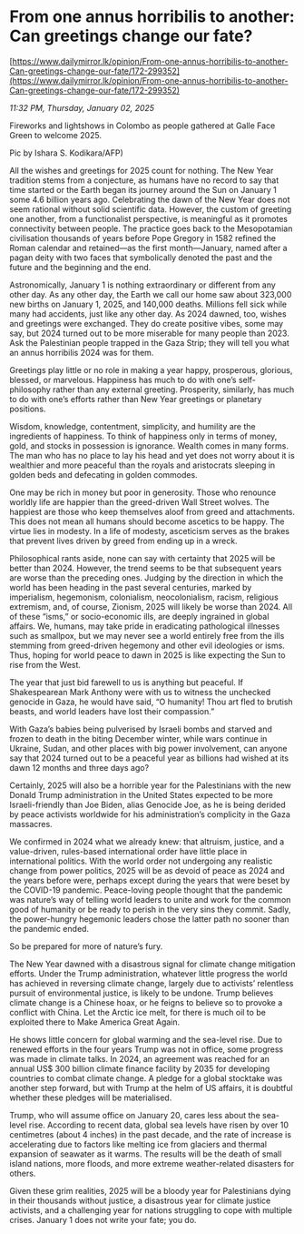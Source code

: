 # From one annus horribilis to another: Can greetings change our fate?

[https://www.dailymirror.lk/opinion/From-one-annus-horribilis-to-another-Can-greetings-change-our-fate/172-299352](https://www.dailymirror.lk/opinion/From-one-annus-horribilis-to-another-Can-greetings-change-our-fate/172-299352)

*11:32 PM, Thursday, January 02, 2025*

Fireworks and lightshows in Colombo as people gathered at Galle Face Green to welcome 2025.

Pic by Ishara S. Kodikara/AFP)

All the wishes and greetings for 2025 count for nothing. The New Year tradition stems from a conjecture, as humans have no record to say that time started or the Earth began its journey around the Sun on January 1 some 4.6 billion years ago. Celebrating the dawn of the New Year does not seem rational without solid scientific data. However, the custom of greeting one another, from a functionalist perspective, is meaningful as it promotes connectivity between people. The practice goes back to the Mesopotamian civilisation thousands of years before Pope Gregory in 1582 refined the Roman calendar and retained—as the first month—January, named after a pagan deity with two faces that symbolically denoted the past and the future and the beginning and the end.

Astronomically, January 1 is nothing extraordinary or different from any other day. As any other day, the Earth we call our home saw about 323,000 new births on January 1, 2025, and 140,000 deaths. Millions fell sick while many had accidents, just like any other day. As 2024 dawned, too, wishes and greetings were exchanged. They do create positive vibes, some may say, but 2024 turned out to be more miserable for many people than 2023. Ask the Palestinian people trapped in the Gaza Strip; they will tell you what an annus horribilis 2024 was for them.

Greetings play little or no role in making a year happy, prosperous, glorious, blessed, or marvelous. Happiness has much to do with one’s self-philosophy rather than any external greeting. Prosperity, similarly, has much to do with one’s efforts rather than New Year greetings or planetary positions.

Wisdom, knowledge, contentment, simplicity, and humility are the ingredients of happiness. To think of happiness only in terms of money, gold, and stocks in possession is ignorance. Wealth comes in many forms. The man who has no place to lay his head and yet does not worry about it is wealthier and more peaceful than the royals and aristocrats sleeping in golden beds and defecating in golden commodes.

One may be rich in money but poor in generosity. Those who renounce worldly life are happier than the greed-driven Wall Street wolves. The happiest are those who keep themselves aloof from greed and attachments. This does not mean all humans should become ascetics to be happy. The virtue lies in modesty. In a life of modesty, asceticism serves as the brakes that prevent lives driven by greed from ending up in a wreck.

Philosophical rants aside, none can say with certainty that 2025 will be better than 2024. However, the trend seems to be that subsequent years are worse than the preceding ones. Judging by the direction in which the world has been heading in the past several centuries, marked by imperialism, hegemonism, colonialism, neocolonialism, racism, religious extremism, and, of course, Zionism, 2025 will likely be worse than 2024. All of these “isms,” or socio-economic ills, are deeply ingrained in global affairs. We, humans, may take pride in eradicating pathological illnesses such as smallpox, but we may never see a world entirely free from the ills stemming from greed-driven hegemony and other evil ideologies or isms. Thus, hoping for world peace to dawn in 2025 is like expecting the Sun to rise from the West.

The year that just bid farewell to us is anything but peaceful. If Shakespearean Mark Anthony were with us to witness the unchecked genocide in Gaza, he would have said, “O humanity! Thou art fled to brutish beasts, and world leaders have lost their compassion.”

With Gaza’s babies being pulverised by Israeli bombs and starved and frozen to death in the biting December winter, while wars continue in Ukraine, Sudan, and other places with big power involvement, can anyone say that 2024 turned out to be a peaceful year as billions had wished at its dawn 12 months and three days ago?

Certainly, 2025 will also be a horrible year for the Palestinians with the new Donald Trump administration in the United States expected to be more Israeli-friendly than Joe Biden, alias Genocide Joe, as he is being derided by peace activists worldwide for his administration’s complicity in the Gaza massacres.

We confirmed in 2024 what we already knew: that altruism, justice, and a value-driven, rules-based international order have little place in international politics. With the world order not undergoing any realistic change from power politics, 2025 will be as devoid of peace as 2024 and the years before were, perhaps except during the years that were beset by the COVID-19 pandemic. Peace-loving people thought that the pandemic was nature’s way of telling world leaders to unite and work for the common good of humanity or be ready to perish in the very sins they commit. Sadly, the power-hungry hegemonic leaders chose the latter path no sooner than the pandemic ended.

So be prepared for more of nature’s fury.

The New Year dawned with a disastrous signal for climate change mitigation efforts. Under the Trump administration, whatever little progress the world has achieved in reversing climate change, largely due to activists’ relentless pursuit of environmental justice, is likely to be undone. Trump believes climate change is a Chinese hoax, or he feigns to believe so to provoke a conflict with China. Let the Arctic ice melt, for there is much oil to be exploited there to Make America Great Again.

He shows little concern for global warming and the sea-level rise. Due to renewed efforts in the four years Trump was not in office, some progress was made in climate talks. In 2024, an agreement was reached for an annual US$ 300 billion climate finance facility by 2035 for developing countries to combat climate change. A pledge for a global stocktake was another step forward, but with Trump at the helm of US affairs, it is doubtful whether these pledges will be materialised.

Trump, who will assume office on January 20, cares less about the sea-level rise. According to recent data, global sea levels have risen by over 10 centimetres (about 4 inches) in the past decade, and the rate of increase is accelerating due to factors like melting ice from glaciers and thermal expansion of seawater as it warms. The results will be the death of small island nations, more floods, and more extreme weather-related disasters for others.

Given these grim realities, 2025 will be a bloody year for Palestinians dying in their thousands without justice, a disastrous year for climate justice activists, and a challenging year for nations struggling to cope with multiple crises. January 1 does not write your fate; you do.


